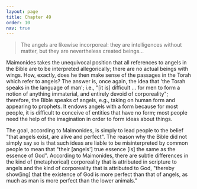 ```yaml
---
layout: page
title: Chapter 49
order: 10
nav: true
---
```


>The angels are likewise incorporeal: they are intelligences without matter, but they are nevertheless created beings...

Maimonides takes the unequivocal position that all references to angels in the Bible are to be interpreted allegorically; there are no actual beings with wings. How, exactly, does he then make sense of the passages in the Torah which refer to angels? The answer is, once again, the idea that 'the Torah speaks in the language of man'; i.e., "[it is] difficult ... for men to form a notion of anything immaterial, and entirely devoid of corporeality"; therefore, the Bible speaks of angels, e.g., taking on human form and appearing to prophets. It endows angels with a form because for most people, it is difficult to conceive of entities that have no form; most people need the help of the imagination in order to form ideas about things. 

The goal, according to Maimonides, is simply to lead people to the belief "that angels exist, are alive and perfect". The reason why the Bible did not simply say so is that such ideas are liable to be misinterpreted by common people to mean that "their [angels'] true essence [is] the same as the essence of God". According to Maimonides, there are subtle differences in the kind of (metaphorical) corporeality that is attributed in scripture to angels and the kind of corporeality that is attributed to God, "thereby show[ing] that the existence of God is more perfect than that of angels, as much as man is more perfect than the lower animals."

